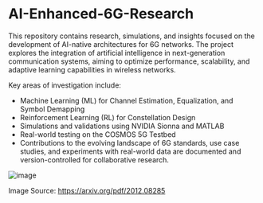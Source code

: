 # AI-Enhanced-6G-Research
This repository contains research, simulations, and insights focused on the development of AI-native architectures for 6G networks. The project explores the integration of artificial intelligence in next-generation communication systems, aiming to optimize performance, scalability, and adaptive learning capabilities in wireless networks.

Key areas of investigation include:

- Machine Learning (ML) for Channel Estimation, Equalization, and Symbol Demapping
- Reinforcement Learning (RL) for Constellation Design
- Simulations and validations using NVIDIA Sionna and MATLAB
- Real-world testing on the COSMOS 5G Testbed
- Contributions to the evolving landscape of 6G standards, use case studies, and experiments with real-world data are documented and version-controlled for collaborative research.

![image](https://github.com/user-attachments/assets/554e3715-54c5-4f81-9db1-f2ec7a9810c8)

Image Source: https://arxiv.org/pdf/2012.08285

